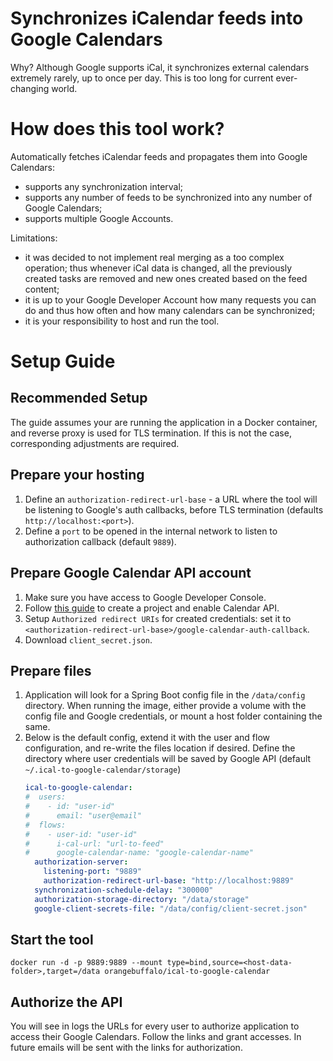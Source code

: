 # Synchronizes iCalendar feeds into Google Calendars
Why? Although Google supports iCal, it synchronizes external calendars extremely rarely, up to once per day. 
This is too long for current ever-changing world. 

# How does this tool work?
Automatically fetches iCalendar feeds and propagates them into Google Calendars:
* supports any synchronization interval;
* supports any number of feeds to be synchronized into any number of Google Calendars;
* supports multiple Google Accounts.

Limitations:
* it was decided to not implement real merging as a too complex operation; thus whenever iCal data is changed, 
all the previously created tasks are removed and new ones created based on the feed content;
* it is up to your Google Developer Account how many requests you can do and thus how often 
and how many calendars can be synchronized;
* it is your responsibility to host and run the tool.

# Setup Guide

## Recommended Setup

The guide assumes your are running the application in a Docker container, and reverse proxy is used for TLS termination.
If this is not the case, corresponding adjustments are required.

## Prepare your hosting

1. Define an `authorization-redirect-url-base` - a URL where the tool will be listening to Google's auth callbacks, 
before TLS termination (defaults `http://localhost:<port>`).
2. Define a `port` to be opened in the internal network to listen to authorization callback (default `9889`).

## Prepare Google Calendar API account

1. Make sure you have access to Google Developer Console.
2. Follow [this guide](https://console.developers.google.com/flows/enableapi?apiid=calendar) to create a project and enable Calendar API.
3. Setup `Authorized redirect URIs` for created credentials: set it to `<authorization-redirect-url-base>/google-calendar-auth-callback`.
4. Download `client_secret.json`.

## Prepare files

1. Application will look for a Spring Boot config file in the `/data/config` directory. When running the image, 
either provide a volume with the config file and Google credentials, or mount a host folder containing the same.
2. Below is the default config, extend it with the user and flow configuration, 
and re-write the files location if desired.
Define the directory where user credentials will be saved by Google API (default `~/.ical-to-google-calendar/storage`)
    ```yaml
    ical-to-google-calendar:
    #  users:
    #    - id: "user-id"
    #      email: "user@email"
    #  flows:
    #    - user-id: "user-id"
    #      i-cal-url: "url-to-feed"
    #      google-calendar-name: "google-calendar-name"
      authorization-server:
        listening-port: "9889"
        authorization-redirect-url-base: "http://localhost:9889"
      synchronization-schedule-delay: "300000"
      authorization-storage-directory: "/data/storage"
      google-client-secrets-file: "/data/config/client-secret.json"
    ```

## Start the tool

`docker run -d -p 9889:9889 --mount type=bind,source=<host-data-folder>,target=/data orangebuffalo/ical-to-google-calendar`

## Authorize the API

You will see in logs the URLs for every user to authorize application to access their Google Calendars. 
Follow the links and grant accesses. In future emails will be sent with the links for authorization.

